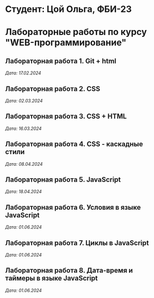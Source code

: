# Студент: Цой Ольга, ФБИ-23

# Лабораторные работы по курсу "WEB-программирование"

## Лабораторная работа 1. Git + html

*Дата: 17.02.2024*

## Лабораторная работа 2. CSS

*Дата: 02.03.2024*

## Лабораторная работа 3. CSS + HTML

*Дата: 16.03.2024*

## Лабораторная работа 4. CSS - каскадные стили

*Дата: 08.04.2024*

## Лабораторная работа 5. JavaScript

*Дата: 18.04.2024*

## Лабораторная работа 6. Условия в языке JavaScript

*Дата: 01.06.2024*

## Лабораторная работа 7. Циклы в JavaScript

*Дата: 01.06.2024*

## Лабораторная работа 8. Дата-время и таймеры в языке JavaScript

*Дата: 01.06.2024*